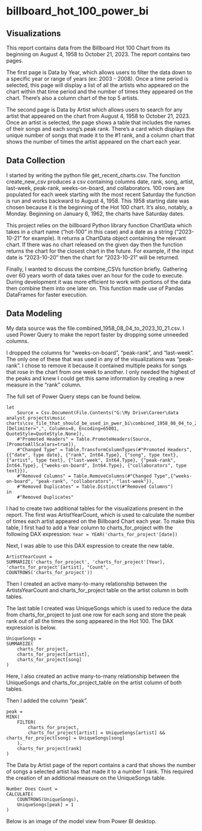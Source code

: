 # billboard_hot_100_power_bi

## Visualizations

This report contains data from the Billboard Hot 100 Chart from its beginning on August 4, 1958 to October 21, 2023. The report contains two pages.

The first page is Data by Year, which allows users to filter the data down to a specific year or range of years (ex: 2003 - 2008). Once a time period is selected, this page will display a list of all the artists who appeared on the chart within that time period and the number of times they appeared on the chart. There’s also a column chart of the top 5 artists.



The second page is Data by Artist which allows users to search for any artist that appeared on the chart from August 4, 1958 to October 21, 2023. Once an artist is selected, the page shows a table that includes the names of their songs and each song’s peak rank. There’s a card which displays the unique number of songs that made it to the #1 rank, and a column chart that shows the number of times the artist appeared on the chart each year.



## Data Collection

I started by writing the python file get_recent_charts.csv. The function create_new_csv produces a csv containing columns date, rank, song, artist, last-week, peak-rank, weeks-on-board, and collaborators. 100 rows are populated for each week starting with the most recent Saturday the function is run and works backward to August 4, 1958. This 1958 starting date was chosen because it is the beginning of the Hot 100 chart. It’s also, notably, a Monday. Beginning on January 6, 1962, the charts have Saturday dates.

This project relies on the billboard Python library function ChartData which takes in a chart name (“hot-100” in this case) and a date as a string (“2023-10-21” for example). It returns a ChartData object containing the relevant chart. If there was no chart released on the given day then the function returns the chart for the closest chart in the future. For example, if the input date is “2023-10-20” then the chart for “2023-10-21” will be returned.

Finally, I wanted to discuss the combine_CSVs function briefly. Gathering over 60 years worth of data takes over an hour for the code to execute. During development it was more efficient to work with portions of the data then combine them into one later on. This function made use of Pandas DataFrames for faster execution.

## Data Modeling

My data source was the file combined_1958_08_04_to_2023_10_21.csv. I used Power Query to make the report faster by dropping some unneeded columns.

I dropped the columns for “weeks-on-board”, “peak-rank”, and “last-week”. The only one of these that was used in any of the visualizations was “peak-rank”. I chose to remove it because it contained multiple peaks for songs that rose in the chart from one week to another. I only needed the highest of the peaks and knew I could get this same information by creating a new measure in the “rank” column.

The full set of Power Query steps can be found below.
```
let
	Source = Csv.Document(File.Contents("G:\My Drive\Career\data analyst projects\music charts\csv_file_that_should_be_used_in_pwer_bi\combined_1958_08_04_to_2023_10_21.csv"),[Delimiter=",", Columns=8, Encoding=65001, QuoteStyle=QuoteStyle.None]),
	#"Promoted Headers" = Table.PromoteHeaders(Source, [PromoteAllScalars=true]),
	#"Changed Type" = Table.TransformColumnTypes(#"Promoted Headers",{{"date", type date}, {"rank", Int64.Type}, {"song", type text}, {"artist", type text}, {"last-week", Int64.Type}, {"peak-rank", Int64.Type}, {"weeks-on-board", Int64.Type}, {"collaborators", type text}}),
	#"Removed Columns" = Table.RemoveColumns(#"Changed Type",{"weeks-on-board", "peak-rank", "collaborators", "last-week"}),
	#"Removed Duplicates" = Table.Distinct(#"Removed Columns")
in
	#"Removed Duplicates"
```
I had to create two additional tables for the visualizations present in the report. The first was ArtistYearCount, which is used to calculate the number of times each artist appeared on the Billboard Chart each year. To make this table, I first had to add a Year column to charts_for_project with the following DAX expression: `Year = YEAR('charts_for_project'[date])`





Next, I was able to use this DAX expression to create the new table.
```
ArtistYearCount =
SUMMARIZE('charts_for_project', 'charts_for_project'[Year], 'charts_for_project'[artist], "Count", COUNTROWS('charts_for_project'))
```



Then I created an active many-to-many relationship between the ArtistsYearCount and charts_for_project table on the artist column in both tables.


The last table I created was UniqueSongs which is used to reduce the data from charts_for_project to just one row for each song and store the peak rank out of all the times the song appeared in the Hot 100. The DAX expression is below.

```
UniqueSongs =
SUMMARIZE(
    charts_for_project,
    charts_for_project[artist],
    charts_for_project[song]
)
```

Here, I also created an active many-to-many relationship between the UniqueSongs and charts_for_project_table on the artist column of both tables.


Then I added the column “peak”.

```
peak =
MINX(
    FILTER(
        charts_for_project,
        charts_for_project[artist] = UniqueSongs[artist] && charts_for_project[song] = UniqueSongs[song]
    ),
    charts_for_project[rank]
)
```

The Data by Artist page of the report contains a card that shows the number of songs a selected artist has that made it to a number 1 rank. This required the creation of an additional measure on the UniqueSongs table.

```
Number Ones Count =
CALCULATE(
    COUNTROWS(UniqueSongs),
    UniqueSongs[peak] = 1
)
```

Below is an image of the model view from Power BI desktop.




